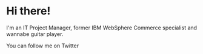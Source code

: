 # Hi there!

I'm an IT Project Manager, former IBM WebSphere Commerce specialist and wannabe guitar player.

You can follow me on Twitter
